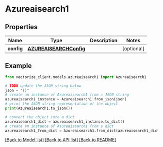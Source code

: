 # Azureaisearch1


## Properties

Name | Type | Description | Notes
------------ | ------------- | ------------- | -------------
**config** | [**AZUREAISEARCHConfig**](AZUREAISEARCHConfig.md) |  | [optional] 

## Example

```python
from vectorize_client.models.azureaisearch1 import Azureaisearch1

# TODO update the JSON string below
json = "{}"
# create an instance of Azureaisearch1 from a JSON string
azureaisearch1_instance = Azureaisearch1.from_json(json)
# print the JSON string representation of the object
print(Azureaisearch1.to_json())

# convert the object into a dict
azureaisearch1_dict = azureaisearch1_instance.to_dict()
# create an instance of Azureaisearch1 from a dict
azureaisearch1_from_dict = Azureaisearch1.from_dict(azureaisearch1_dict)
```
[[Back to Model list]](../README.md#documentation-for-models) [[Back to API list]](../README.md#documentation-for-api-endpoints) [[Back to README]](../README.md)


